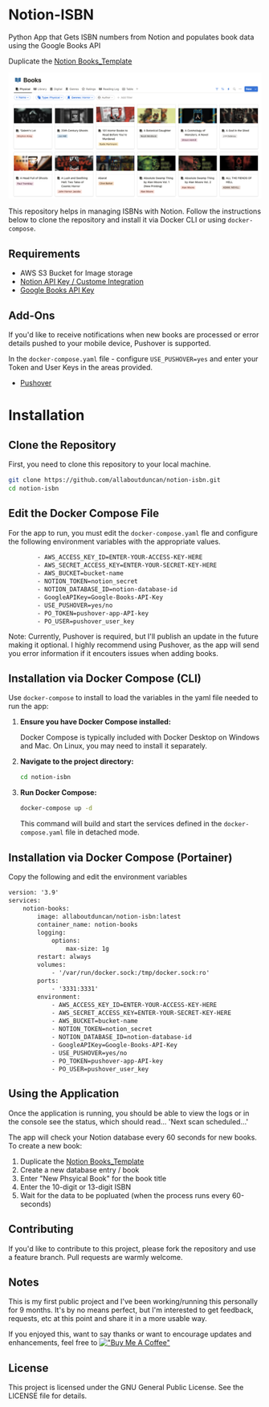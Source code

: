 # Notion-ISBN

 Python App that Gets ISBN numbers from Notion and populates book data using the Google Books API

 Duplicate the [Notion Books_Template](https://allaboutduncan.notion.site/3db8f153c5734fa883ea28030255a9df?v=c946f182c52d41a0bde3e96a237fb2a4&pvs=4)

 ![Library Example Image](/images/library.png)

This repository helps in managing ISBNs with Notion. Follow the instructions below to clone the repository and install it via Docker CLI or using `docker-compose`.

## Requirements

* AWS S3 Bucket for Image storage
* [Notion API Key / Custome Integration](https://developers.notion.com/docs/create-a-notion-integration)
* [Google Books API Key](https://developers.google.com/books/docs/v1/getting_started)

## Add-Ons
If you'd like to receive notifications when new books are processed or error details pushed to your mobile device, Pushover is supported.

In the `docker-compose.yaml` file - configure `USE_PUSHOVER=yes` and enter your Token and User Keys in the areas provided. 
* [Pushover](https://pushover.net/)

# Installation

## Clone the Repository

First, you need to clone this repository to your local machine.

```bash
git clone https://github.com/allaboutduncan/notion-isbn.git
cd notion-isbn
```

## Edit the Docker Compose File

For the app to run,  you must edit the `docker-compose.yaml` fle and configure the following environment variables with the appropriate values.

            - AWS_ACCESS_KEY_ID=ENTER-YOUR-ACCESS-KEY-HERE
            - AWS_SECRET_ACCESS_KEY=ENTER-YOUR-SECRET-KEY-HERE
            - AWS_BUCKET=bucket-name
            - NOTION_TOKEN=notion_secret
            - NOTION_DATABASE_ID=notion-database-id
            - GoogleAPIKey=Google-Books-API-Key
            - USE_PUSHOVER=yes/no
            - PO_TOKEN=pushover-app-API-key
            - PO_USER=pushover_user_key

Note: Currently, Pushover is required, but I'll publish an update in the future making it optional. I highly recommend using Pushover, as the app will send you error information if it encouters issues when adding books.

## Installation via Docker Compose (CLI)

Use `docker-compose` to install to load the variables in the yaml file needed to run the app:

1. **Ensure you have Docker Compose installed:**

   Docker Compose is typically included with Docker Desktop on Windows and Mac. On Linux, you may need to install it separately.

2. **Navigate to the project directory:**

   ```bash
   cd notion-isbn
   ```

3. **Run Docker Compose:**

   ```bash
   docker-compose up -d
   ```

   This command will build and start the services defined in the `docker-compose.yaml` file in detached mode.

## Installation via Docker Compose (Portainer)

Copy the following and edit the environment variables

    version: '3.9'
    services:
        notion-books:
            image: allaboutduncan/notion-isbn:latest
            container_name: notion-books
            logging:
                options:
                    max-size: 1g
            restart: always
            volumes:
                - '/var/run/docker.sock:/tmp/docker.sock:ro'
            ports:
                - '3331:3331'
            environment:
                - AWS_ACCESS_KEY_ID=ENTER-YOUR-ACCESS-KEY-HERE
                - AWS_SECRET_ACCESS_KEY=ENTER-YOUR-SECRET-KEY-HERE
                - AWS_BUCKET=bucket-name
                - NOTION_TOKEN=notion_secret
                - NOTION_DATABASE_ID=notion-database-id
                - GoogleAPIKey=Google-Books-API-Key
                - USE_PUSHOVER=yes/no
                - PO_TOKEN=pushover-app-API-key
                - PO_USER=pushover_user_key

## Using the Application

Once the application is running, you should be able to view the logs or in the console see the status, which should read...
'Next scan scheduled...'

The app will check your Notion database every 60 seconds for new books. To create a new book:

1. Duplicate the [Notion Books_Template](https://allaboutduncan.notion.site/3db8f153c5734fa883ea28030255a9df?v=c946f182c52d41a0bde3e96a237fb2a4&pvs=4)
2. Create a new database entry / book
3. Enter "New Phsyical Book" for the book title
4. Enter the 10-digit or 13-digit ISBN
5. Wait for the data to be popluated (when the process runs every 60-seconds)

## Contributing

If you'd like to contribute to this project, please fork the repository and use a feature branch. Pull requests are warmly welcome.

## Notes

This is my first public project and I've been working/running this personally for 9 months. It's by no means perfect, but I'm interested to get feedback, requests, etc at this point and share it in a more usable way.

If you enjoyed this, want to say thanks or want to encourage updates and enhancements, feel free to [!["Buy Me A Coffee"](https://www.buymeacoffee.com/assets/img/custom_images/orange_img.png)](https://www.buymeacoffee.com/allaboutduncan)


## License

This project is licensed under the GNU General Public License. See the LICENSE file for details.
